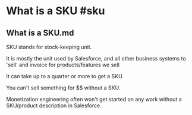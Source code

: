 # What is a SKU #sku

## What is a SKU.md

SKU stands for stock-keeping unit. 

It is mostly the unit used by Salesforce, and all other business systems to 'sell' and invoice for products/features we sell

It can take up to a quarter or more to get a SKU.

You can't sell something for $$ without a SKU.

Monetization engineering often won't get started on any work without a SKU/product description in Salesforce.

